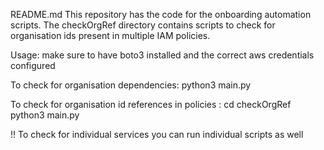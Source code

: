 README.md
This repository has the code for the onboarding automation scripts. The checkOrgRef directory contains scripts to check for organisation ids present in multiple IAM policies.

Usage:
make sure to have boto3 installed and the correct aws credentials configured

To check for organisation dependencies:
python3 main.py

To check for organisation id references in policies :
cd checkOrgRef
python3 main.py

!! To check for individual services you can run individual scripts as well